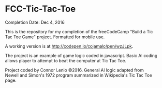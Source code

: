 # FCC-Tic-Tac-Toe
Completion Date: Dec 4, 2016

This is the repository for my completion of the freeCodeCamp "Build a Tic Tac Toe Game" project. Formatted for mobile use.

A working version is at http://codepen.io/cojamalo/pen/wzJLpk.

The project is an example of game logic coded in javascript. Basic AI coding allows player to attempt to beat the computer at Tic Tac Toe.

Project coded by Connor Lenio ©2016. General AI logic adapted from Newell and Simon's 1972 program summarized in Wikipedia's Tic Tac Toe page.
